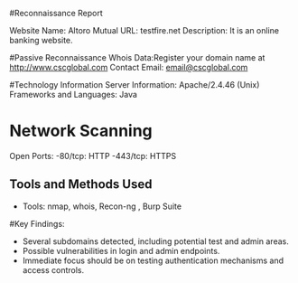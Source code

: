 #Reconnaissance Report

Website Name: Altoro Mutual
URL: testfire.net
Description: It is an online banking website.

#Passive Reconnaissance
Whois Data:Register your domain name at http://www.cscglobal.com
Contact Email: email@cscglobal.com

#Technology Information
Server Information: Apache/2.4.46 (Unix)
Frameworks and Languages: Java

# Network Scanning
Open Ports: 
  -80/tcp: HTTP
  -443/tcp: HTTPS

## Tools and Methods Used
- Tools: nmap, whois, Recon-ng , Burp Suite

#Key Findings:
- Several subdomains detected, including potential test and admin areas.
- Possible vulnerabilities in login and admin endpoints.
- Immediate focus should be on testing authentication mechanisms and access controls.
